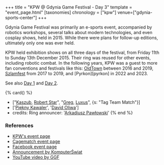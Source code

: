+++
title = "KPW @ Gdynia Game Festival - Day 3"
template = "event_page.html"
[taxonomies]
chronology = ["kpw"]
venue=["gdynia-sports-center"]
+++

Gdynia Game Festival was primarily an e-sports event, accompanied by robotics workshops, several talks about modern technologies, and even cosplay shows, held in 2015. While there were plans for follow-up editions, ultimately only one was ever held.

KPW held exhibition shows on all three days of the festival, from Friday 11th to Sunday 13th December 2015. Their ring was reused for other events, including robotic combat.
In the following years, KPW was a guest to more fan conventions and festivals like this: [OldTown](@/e/kpw/2016-07-23-kpw-oldtown.md) between 2016 and 2019, [Szlamfest](@/e/kpw/2017-02-04-kpw-szlamfest.md) from 2017 to 2019, and [Pyrkon][pyrkon] in 2022 and 2023.

See also [Day 1](@/e/kpw/2015-12-11-kpw-at-gdynia-game-festival-day-1.md)
and [Day 2](@/e/kpw/2015-12-12-kpw-at-gdynia-game-festival-day-2.md).

{% card() %}
- ["[Kaszub](@/w/kaszub.md), [Robert Star](@/w/robert-star.md)", "[Greg](@/w/greg.md),
    [Luxus](@/w/luxus.md)", {s: "Tag Team Match"}]
- ['[Piękny Kawaler](@/w/piekny-kawaler.md)', '[David Oliwa](@/w/david-oliwa.md)']
- credits:
    Ring announcer: '[Arkadiusz Pawłowski](@/w/pan-pawlowski.md)'
{% end %}

### References

* [KPW's event page](http://kpwrestling.pl/events/kpw-gdynia-game-festival/)
* [Cagematch event page](https://www.cagematch.net/?id=1&nr=153082)
* [Facebook event page](https://www.facebook.com/events/668141453330240/)
* [Announcement by KomputerŚwiat](https://www.komputerswiat.pl/aktualnosci/wydarzenia/zapraszamy-na-gdynia-game-festival/41bqekl)
* [YouTube video by GGF](https://www.youtube.com/watch?v=BIpJf-dfvxI)
